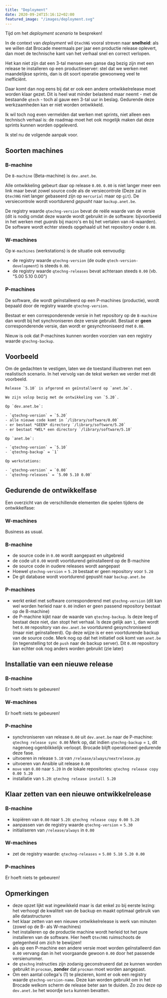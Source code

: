 ```yaml
---
title: "Deployment"
date: 2020-09-24T15:16:12+02:00
featured_image: "/images/deployment.svg"
---
```


Tijd om het *deployment scenario* te bespreken!

In de context van *deployment* wil `QtechNG` vooral streven naar **snelheid**: als we willen dat Brocade meermaals per jaar een productie release oplevert, dan moet de technische kant van het verhaal snel en correct verlopen.

Het kan niet zijn dat een 3-tal mensen een ganse dag bezig zijn met een release te installeren op een productieserver: stel dat we werken met maandelijkse sprints, dan is dit soort operatie gewoonweg veel te inefficiënt.

Daar komt dan nog eens bij dat er ook een andere ontwikkelrelease moet worden klaar gezet. Dit is heel wat minder belastend maar neemt - met de bestaande `qtech` - toch al gauw een 3-tal uur in beslag. Gedurende deze werkzaamheden kan er niet worden ontwikkeld.

Ik wil toch nog even vermelden dat werken met sprints, niet alleen een technisch verhaal is: de roadmap moet het ook mogelijk maken dat deze sprints kunnen worden opgeleverd.

Ik stel nu de volgende aanpak voor.

## Soorten machines

### B-machine

De `B-machine` (Beta-machine) is `dev.anet.be`. 

Alle ontwikkeling gebeurt daar op release `0.00`. `0.00` is niet langer meer een link maar bevat zowel source code als de versiecontrole (Deze zal in `QtechNG` niet langer gebaseerd zijn op `mercurial` maar op `git`). De versiecontrole wordt voortdurend *gepusht* naar `backup.anet.be`.

De registry waarde `qtechng-version` bevat de reële waarde van de versie (dit is nodig omdat deze waarde wordt gebruikt in de software: bijvoorbeeld in het werken met *guards* bij macro's en bij het vertalen van r4-waarden). De software wordt echter steeds opgehaald uit het repository onder `0.00`.


### W-machines

Op `W-machines` (werkstations) is de situatie ook eenvoudig:

- de registry waarde `qtechng-version` (de oude `qtech-version-development`) is steeds `0.00`.
- de registry waarde `qtechng-releases` bevat achteraan steeds `0.00` (vb. "5.00 5.10 0.00")


### P-machines

De software, die wordt geïnstalleerd op een P-machines (productie), wordt bepaald door de registry waarde `qtechng-version`.

Bestaat er een corresponderende versie in het repository op de `B-machine` dan wordt bij het synchroniseren deze versie gebruikt. 
Bestaat er **geen** corresponderende versie, dan wordt er gesynchroniseerd met `0.00`.

Nieuw is ook dat P-machines kunnen worden voorzien van een registry waarde `qtechng-backup`.


## Voorbeeld

Om de gedachten te vestigen, laten we de toestand illustreren met een realistisch scenario. In het vervolg van de tekst werken we verder met dit voorbeeld.

```txt
Release `5.10` is afgerond en geïnstalleerd op `anet.be`. 

We zijn volop bezig met de ontwikkeling van `5.20`.

Op `dev.anet.be`:

- `qtechng-version` = `5.20`
- alle nieuwe code komt in `/library/software/0.00`
- er bestaat *GEEN* directory `/library/software/5.20`
- er bestaat *WEL* een directory `/library/software/5.10`

Op `anet.be`:

- `qtechng-version` = `5.10`
- `qtechng-backup` = `1`

Op werkstations:

- `qtechng-version` = `0.00`
- `qtechng-releases` = `5.00 5.10 0.00`
```

## Gedurende de ontwikkelfase

Een overzicht van de verschillende elementen die spelen tijdens de ontwikkelfase:

### W-machines

Business as usual.

### B-machine

- de source code in `0.00` wordt aangepast en uitgebreid
- de code uit `0.00` wordt voortdurend geïnstalleerd op de B-machine
- de source code in oudere releases wordt aangepast
- Hoewel `qtechng-version` = `5.20` bestaat er geen repository voor `5.20`
- De git database wordt voortdurend gepusht naar `backup.anet.be`

### P-machines

- werkt enkel met software corresponderend met `qtechng-version` (dit kan wel worden herleid naar `0.00` indien er geen passend repository bestaat op de B-machine)
- de P-machine kijkt naar de waarde van `qtechng-backup`. Is deze leeg of bestaat deze niet, dan stopt het verhaal.
  Is deze gelijk aan `1`, dan wordt het `0.00` repository van `dev.anet.be` voortdurend gesynchroniseerd (maar niet geïnstalleerd).
  Op deze wijze is er een voortdurende backup van de source code. Merk nog op dat het initiatief ook komt van `anet.be` (in tegenstelling tot de `push` naar de backup server).
  Dit `0.00` repository kan echter ook nog anders worden gebruikt (zie later)

## Installatie van een nieuwe release

### B-machine

Er hoeft niets te gebeuren!

### W-machines

Er hoeft niets te gebeuren!

### P-machine

- synchroniseren van release `0.00` uit `dev.anet.be` naar de P-machine: `qtechng release sync 0.00`
  Merk op, dat indien `qtechng-backup` = `1`, dit nagenoeg ogenblikkelijk verloopt. Brocade blijft operationeel gedurende deze fase.
- uitvoeren in release `5.10` van `/release/always/nextrelease.py`
- uitvoeren van Ansible uit release `0.00`
- `move` van `0.00` naar `5.20` in de lokale repositories: `qtechng release copy 0.00 5.20`
- installatie van `5.20`: `qtechng release install 5.20`

## Klaar zetten van een nieuwe ontwikkelrelease

### B-machine

- kopiëren van `0.00` naar `5.20`: `qtechng release copy 0.00 5.20`
- aanpassen van de registry waarde `qtechng-version` = `5.30`
- initialiseren van `/release/always` in `0.00`

### W-machines

- zet de registry waarde: `qtechng-releases` = `5.00 5.10 5.20 0.00`

### P-machines

Er hoeft niets te gebeuren!



## Opmerkingen

- deze opzet lijkt wat ingewikkeld maar is dat enkel zo bij eerste lezing: het verhoogt de kwaliteit van de backup en maakt optimaal gebruik van alle datastructuren
- het klaar zetten van een nieuwe ontwikkelrelease is werk van minuten (zowel op de B- als W-machines)
- het installeren op de productie machine wordt herleid tot het pure installeren van de software. Hier heeft `QtechNG` ruimschoots de gelegenheid om zich te bewijzen!
- als op een P-machine een andere versie moet worden geïnstalleerd dan `0.00` vervang dan in het voorgaande gewoon `0.00` door het passende versienummer.
- de `qtechng` instructies zijn zodanig geconstrueerd dat ze kunnen worden gebruikt in `procman`, **zonder** dat `procman` moet worden aangepast.
- Om een aantal collega's (1) te plezieren, komt er ook een registry waarde `qtechng-version-name`. Deze kan worden gebruikt om in het Brocade welkom scherm de release beter aan te duiden. Zo zou deze op `dev.anet.be` het woordje `beta` kunnen bevatten.
